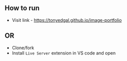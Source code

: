 ## How to run

- Visit link - https://tonyedgal.github.io/image-portfolio

## OR

- Clone/fork
- Install `Live Server` extension in VS code and open
